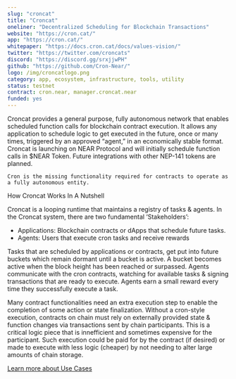 ```yaml
---
slug: "croncat"
title: "Croncat"
oneliner: "Decentralized Scheduling for Blockchain Transactions"
website: "https://cron.cat/"
app: "https://cron.cat/"
whitepaper: "https://docs.cron.cat/docs/values-vision/"
twitter: "https://twitter.com/croncats"
discord: "https://discord.gg/srxjjwPH"
github: "https://github.com/Cron-Near/"
logo: /img/croncatlogo.png
category: app, ecosystem, infrastructure, tools, utility
status: testnet
contract: cron.near, manager.croncat.near
funded: yes
---
```


Croncat provides a general purpose, fully autonomous network that enables scheduled function calls for blockchain contract execution. It allows any application to schedule logic to get executed in the future, once or many times, triggered by an approved “agent,” in an economically stable format. Croncat is launching on NEAR Protocol and will initially schedule function calls in $NEAR Token. Future integrations with other NEP-141 tokens are planned.

    Cron is the missing functionality required for contracts to operate as a fully autonomous entity.

How Croncat Works In A Nutshell

Croncat is a looping runtime that maintains a registry of tasks & agents. In the Croncat system, there are two fundamental ‘Stakeholders’:

  * Applications: Blockchain contracts or dApps that schedule future tasks.
  * Agents: Users that execute cron tasks and receive rewards

Tasks that are scheduled by applications or contracts, get put into future buckets which remain dormant until a bucket is active. A bucket becomes active when the block height has been reached or surpassed. Agents communicate with the cron contracts, watching for available tasks & signing transactions that are ready to execute. Agents earn a small reward every time they successfully execute a task.

Many contract functionalities need an extra execution step to enable the completion of some action or state finalization. Without a cron-style execution, contracts on chain must rely on externally provided state & function changes via transactions sent by chain participants. This is a critical logic piece that is innefficient and sometimes expensive for the participant. Such execution could be paid for by the contract (if desired) or made to execute with less logic (cheaper) by not needing to alter large amounts of chain storage.

[Learn more about Use Cases](https://docs.cron.cat/docs/use-cases)

